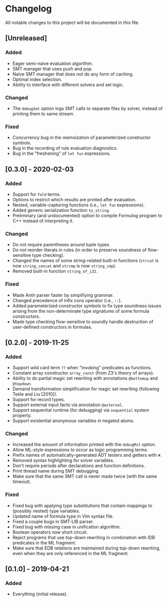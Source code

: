 # Changelog
All notable changes to this project will be documented in this file.

## [Unreleased]
### Added
- Eager semi-naive evaluation algorithm.
- SMT manager that uses push and pop.
- Naive SMT manager that does not do any form of caching.
- Optimal index selection.
- Ability to interface with different solvers and set logic.

### Changed
- The `debugSmt` option logs SMT calls to separate files by solver, instead of
  printing them to same stream.

### Fixed
- Concurrency bug in the memoization of parameterized constructor symbols.
- Bug in the recording of rule evaluation diagnostics.
- Bug in the "freshening" of `let fun` expressions.

## [0.3.0] - 2020-02-03
### Added
- Support for `fold` terms.
- Options to restrict which results are printed after evaluation. 
- Nested, variable-capturing functions (i.e., `let fun` expressions).
- Added generic serialization function `to_string`.
- Preliminary (and undocumented) option to compile Formulog program to C++
  instead of interpreting it.

### Changed
- Do not require parentheses around tuple types.
- Do not reorder literals in rules (in order to preserve soundness of
  flow-sensitive type checking).
- Changed the names of some string-related built-in functions (`strcat` is now
  `string_concat` and `strcmp` is now `string_cmp`).
- Removed built-in function `string_of_i32`.

### Fixed
- Made Antlr parser faster by simplifying grammar.
- Changed precedence of infix cons operator (i.e., `::`).
- Added parameterized constructor symbols to fix type soundness issues arising
  from the non-determinate type signatures of some formula constructors.
- Made type checking flow-sensitive to soundly handle destruction of
  user-defined constructors in formulas. 

## [0.2.0] - 2019-11-25
### Added
- Support wild card term `??` when "invoking" predicates as functions.
- Constant array constructor `array_const` (from Z3's theory of arrays).
- Ability to do partial magic set rewriting with annotations `@bottomup` and
  `@topdown`.
- Demand transformation simplification for magic set rewriting (following Tekle
  and Liu [2010]).
- Support for record types. 
- Support external input facts via annotation `@external`.
- Support sequential runtime (for debugging) via `sequential` system property.
- Support existential anonymous variables in negated atoms.

### Changed
- Increased the amount of information printed with the `debugMst` option.
- Allow ML-style expressions to occur as logic programming terms.
- Prefix names of automatically-generated ADT testers and getters with `#`.
- Removed syntax highlighting for solver variables.
- Don't require periods after declarations and function definitions.
- Print thread name during SMT debugging.
- Make sure that the same SMT call is never made twice (with the same timeout).

### Fixed
- Fixed bug with applying type substitutions that contain mappings to (possibly
  nested) type variables.
- Updated name of formula type in Vim syntax file.
- Fixed a couple bugs in SMT-LIB parser.
- Fixed bug with missing case in unification algorithm.
- Boolean operators now short circuit.
- Reject programs that use top-down rewriting in combination with IDB
  predicates in the ML fragment.
- Make sure that EDB relations are maintained during top-down rewriting, even
  when they are only referenced in the ML fragment.

## [0.1.0] - 2019-04-21
### Added
- Everything (initial release).
